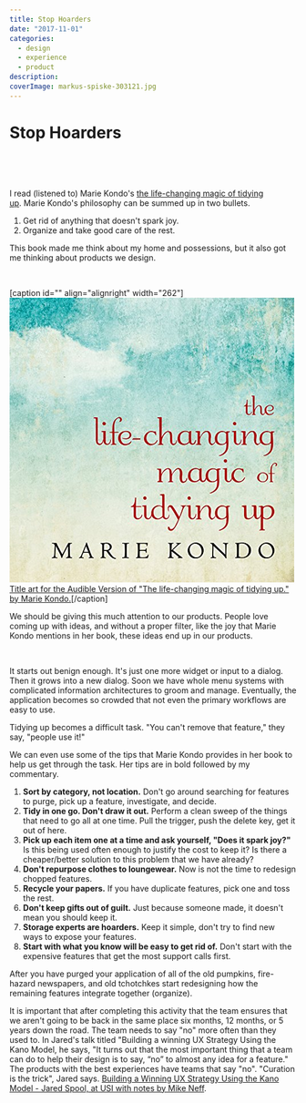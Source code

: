 ```yaml
---
title: Stop Hoarders
date: "2017-11-01"
categories: 
  - design
  - experience
  - product
description:  
coverImage: markus-spiske-303121.jpg
---
```


# Stop Hoarders
 

 

I read (listened to) Marie Kondo's [the life-changing magic of tidying up](https://www.audible.com/pd/Self-Development/The-Life-Changing-Magic-of-Tidying-Up-Audiobook/B00RC3M6OG). Marie Kondo's philosophy can be summed up in two bullets.

1. Get rid of anything that doesn't spark joy.
2. Organize and take good care of the rest.

This book made me think about my home and possessions, but it also got me thinking about products we design.

 

\[caption id="" align="alignright" width="262"\][![The Life-Changing Magic of Tidying Up cover art](./images/61nBw77qi6L._SL500_.jpg)](https://www.audible.com/pd/Self-Development/The-Life-Changing-Magic-of-Tidying-Up-Audiobook/B00RC3M6OG) [Title art for the Audible Version of "The life-changing magic of tidying up." by Marie Kondo.](https://www.audible.com/pd/Self-Development/The-Life-Changing-Magic-of-Tidying-Up-Audiobook/B00RC3M6OG)\[/caption\]

We should be giving this much attention to our products. People love coming up with ideas, and without a proper filter, like the joy that Marie Kondo mentions in her book, these ideas end up in our products.

 

It starts out benign enough. It's just one more widget or input to a dialog. Then it grows into a new dialog. Soon we have whole menu systems with complicated information architectures to groom and manage. Eventually, the application becomes so crowded that not even the primary workflows are easy to use.

Tidying up becomes a difficult task. "You can't remove that feature," they say, "people use it!"

We can even use some of the tips that Marie Kondo provides in her book to help us get through the task. Her tips are in bold followed by my commentary.

1. **Sort by category, not location.** Don't go around searching for features to purge, pick up a feature, investigate, and decide.
2. **Tidy in one go. Don't draw it out.** Perform a clean sweep of the things that need to go all at one time. Pull the trigger, push the delete key, get it out of here.
3. **Pick up each item one at a time and ask yourself, "Does it spark joy?"** Is this being used often enough to justify the cost to keep it? Is there a cheaper/better solution to this problem that we have already?
4. **Don't repurpose clothes to loungewear.** Now is not the time to redesign chopped features.
5. **Recycle your papers.** If you have duplicate features, pick one and toss the rest.
6. **Don't keep gifts out of guilt.** Just because someone made, it doesn't mean you should keep it.
7. **Storage experts are hoarders.** Keep it simple, don't try to find new ways to expose your features.
8. **Start with what you know will be easy to get rid of.** Don't start with the expensive features that get the most support calls first.

After you have purged your application of all of the old pumpkins, fire-hazard newspapers, and old tchotchkes start redesigning how the remaining features integrate together (organize).

It is important that after completing this activity that the team ensures that we aren't going to be back in the same place six months, 12 months, or 5 years down the road. The team needs to say "no" more often than they used to. In Jared's talk titled "Building a winning UX Strategy Using the Kano Model, he says, "It turns out that the most important thing that a team can do to help their design is to say, “no” to almost any idea for a feature." The products with the best experiences have teams that say "no". "Curation is the trick", Jared says. [Building a Winning UX Strategy Using the Kano Model - Jared Spool, at USI with notes by Mike Neff](https://medium.com/follow-along/annotations-on-building-a-winning-ux-strategy-using-the-kano-model-jared-spool-at-usi-958da363ec4d).

